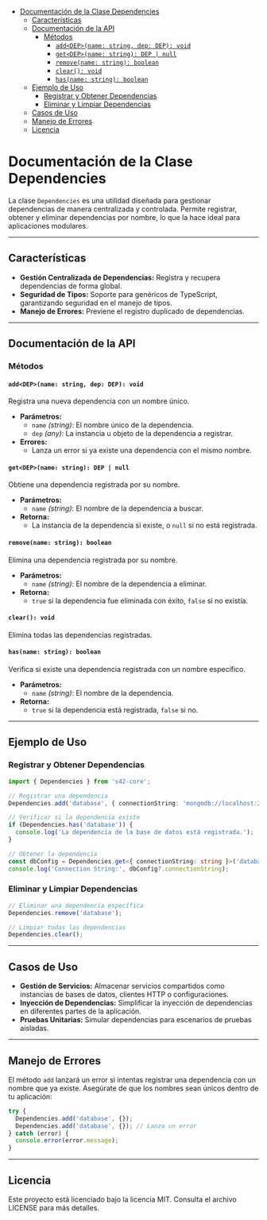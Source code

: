 - [Documentación de la Clase Dependencies](#documentación-de-la-clase-dependencies)
	- [Características](#características)
	- [Documentación de la API](#documentación-de-la-api)
		- [Métodos](#métodos)
			- [`add<DEP>(name: string, dep: DEP): void`](#adddepname-string-dep-dep-void)
			- [`get<DEP>(name: string): DEP | null`](#getdepname-string-dep--null)
			- [`remove(name: string): boolean`](#removename-string-boolean)
			- [`clear(): void`](#clear-void)
			- [`has(name: string): boolean`](#hasname-string-boolean)
	- [Ejemplo de Uso](#ejemplo-de-uso)
		- [Registrar y Obtener Dependencias](#registrar-y-obtener-dependencias)
		- [Eliminar y Limpiar Dependencias](#eliminar-y-limpiar-dependencias)
	- [Casos de Uso](#casos-de-uso)
	- [Manejo de Errores](#manejo-de-errores)
	- [Licencia](#licencia)


# Documentación de la Clase Dependencies

La clase `Dependencies` es una utilidad diseñada para gestionar dependencias de manera centralizada y controlada. Permite registrar, obtener y eliminar dependencias por nombre, lo que la hace ideal para aplicaciones modulares.

---

## Características

- **Gestión Centralizada de Dependencias:** Registra y recupera dependencias de forma global.
- **Seguridad de Tipos:** Soporte para genéricos de TypeScript, garantizando seguridad en el manejo de tipos.
- **Manejo de Errores:** Previene el registro duplicado de dependencias.

---

## Documentación de la API

### Métodos

#### `add<DEP>(name: string, dep: DEP): void`

Registra una nueva dependencia con un nombre único.

- **Parámetros:**
  - `name` *(string)*: El nombre único de la dependencia.
  - `dep` *(any)*: La instancia u objeto de la dependencia a registrar.
- **Errores:**
  - Lanza un error si ya existe una dependencia con el mismo nombre.

#### `get<DEP>(name: string): DEP | null`

Obtiene una dependencia registrada por su nombre.

- **Parámetros:**
  - `name` *(string)*: El nombre de la dependencia a buscar.
- **Retorna:**
  - La instancia de la dependencia si existe, o `null` si no está registrada.

#### `remove(name: string): boolean`

Elimina una dependencia registrada por su nombre.

- **Parámetros:**
  - `name` *(string)*: El nombre de la dependencia a eliminar.
- **Retorna:**
  - `true` si la dependencia fue eliminada con éxito, `false` si no existía.

#### `clear(): void`

Elimina todas las dependencias registradas.

#### `has(name: string): boolean`

Verifica si existe una dependencia registrada con un nombre específico.

- **Parámetros:**
  - `name` *(string)*: El nombre de la dependencia.
- **Retorna:**
  - `true` si la dependencia está registrada, `false` si no.

---

## Ejemplo de Uso

### Registrar y Obtener Dependencias

```typescript
import { Dependencies } from 's42-core';

// Registrar una dependencia
Dependencies.add('database', { connectionString: 'mongodb://localhost:27017' });

// Verificar si la dependencia existe
if (Dependencies.has('database')) {
  console.log('La dependencia de la base de datos está registrada.');
}

// Obtener la dependencia
const dbConfig = Dependencies.get<{ connectionString: string }>('database');
console.log('Connection String:', dbConfig?.connectionString);
```

### Eliminar y Limpiar Dependencias

```typescript
// Eliminar una dependencia específica
Dependencies.remove('database');

// Limpiar todas las dependencias
Dependencies.clear();
```

---

## Casos de Uso

- **Gestión de Servicios:** Almacenar servicios compartidos como instancias de bases de datos, clientes HTTP o configuraciones.
- **Inyección de Dependencias:** Simplificar la inyección de dependencias en diferentes partes de la aplicación.
- **Pruebas Unitarias:** Simular dependencias para escenarios de pruebas aisladas.

---

## Manejo de Errores

El método `add` lanzará un error si intentas registrar una dependencia con un nombre que ya existe. Asegúrate de que los nombres sean únicos dentro de tu aplicación:

```typescript
try {
  Dependencies.add('database', {});
  Dependencies.add('database', {}); // Lanza un error
} catch (error) {
  console.error(error.message);
}
```

---

## Licencia

Este proyecto está licenciado bajo la licencia MIT. Consulta el archivo LICENSE para más detalles.

